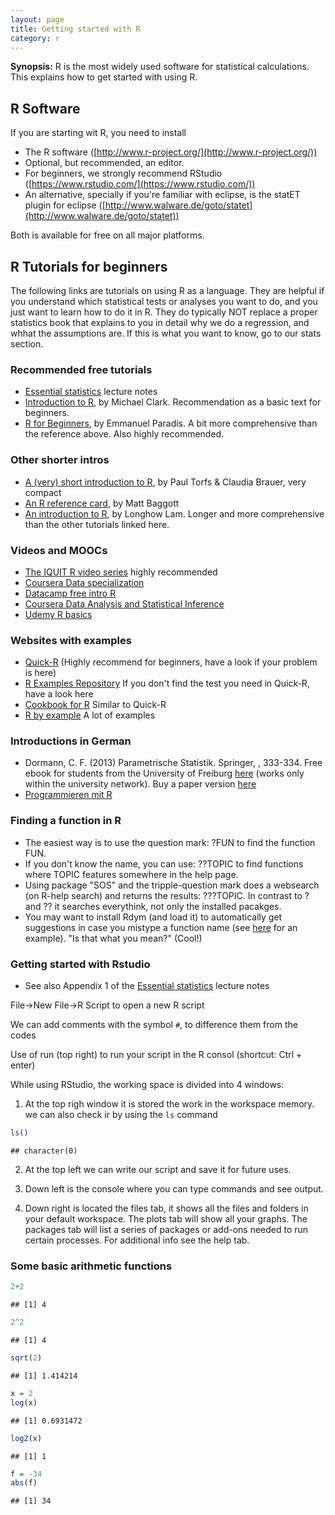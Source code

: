 ```yaml
---
layout: page
title: Getting started with R
category: r
---
```


**Synopsis:** R is the most widely used software for statistical calculations. This explains how to get started with using R.

## R Software

If you are starting wit R, you need to install

 * The R software ([http://www.r-project.org/](http://www.r-project.org/))
 * Optional, but recommended, an editor. 
  * For beginners, we strongly recommend RStudio ([https://www.rstudio.com/](https://www.rstudio.com/))
  * An alternative, specially if you're familiar with eclipse, is the statET plugin for eclipse ([http://www.walware.de/goto/statet](http://www.walware.de/goto/statet))

Both is available for free on all major platforms.


## R Tutorials for beginners

The following links are tutorials on using R as a language. They are helpful if you understand which statistical tests or analyses you want to do, and you just want to learn how to do it in R. They do typically NOT replace a proper statistics book that explains to you in detail why we do a regression, and whhat the assumptions are. If this is what you want to know, go to our stats section.

### Recommended free tutorials

* [Essential statistics](https://www.dropbox.com/s/8fmh10fdn6jd2xb/EssentialStatistics.pdf?dl=0) lecture notes
* [Introduction to R](http://www3.nd.edu/~mclark19/learn/Introduction_to_R.pdf), by Michael Clark. Recommendation as a basic text for beginners.  
* [R for Beginners](http://cran.r-project.org/doc/contrib/Paradis-rdebuts_en.pdf), by Emmanuel Paradis. A bit more comprehensive than the reference above. Also highly recommended. 

### Other shorter intros

* [A (very) short introduction to R](http://cran.r-project.org/doc/contrib/Torfs+Brauer-Short-R-Intro.pdf), by Paul Torfs & Claudia Brauer, very compact
* [An R reference card](http://cran.r-project.org/doc/contrib/Baggott-refcard-v2.pdf), by Matt Baggott
* [An introduction to R](http://cran.r-project.org/doc/contrib/Lam-IntroductionToR_LHL.pdf), by Longhow Lam. Longer and more comprehensive than the other tutorials linked here. 

### Videos and MOOCs

* [The IQUIT R video series](http://mbjoseph.github.io/r/2015/08/28/iquit.html) highly recommended
* [Coursera Data specialization](https://www.coursera.org/specializations/jhu-data-science)
* [Datacamp free intro R](https://www.datacamp.com/courses/free-introduction-to-r)
* [Coursera Data Analysis and Statistical Inference ](https://www.coursera.org/course/statistics)
* [Udemy R basics](https://www.udemy.com/r-basics/)

### Websites with examples

* [Quick-R](http://www.statmethods.net/) (Highly recommend for beginners, have a look if your problem is here) 
* [R Examples Repository](http://www.uni-kiel.de/psychologie/rexrepos/index.html) If you don't find the test you need in Quick-R, have a look here
* [Cookbook for R](http://www.cookbook-r.com/) Similar to Quick-R
* [R by example](http://www.mayin.org/ajayshah/KB/R/) A lot of examples


### Introductions in German 

* Dormann, C. F. (2013) Parametrische Statistik. Springer, , 333-334. Free ebook for students from the University of Freiburg [here](http://link.springer.com.ezproxy.ub.uni-freiburg.de/book/10.1007/978-3-642-34786-3/page/1
) (works only within the university network). Buy a paper version [here](http://www.springer.com/springer+spektrum/statistik/statistik+f%C3%BCr+naturwissenschaft+medizin+%26+technik/book/978-3-642-34785-6)
* [Programmieren mit R](http://www.statistik.tu-dortmund.de/~ligges/PmitR/)

### Finding a function in R

* The easiest way is to use the question mark: ?FUN to find the function FUN. 
* If you don't know the name, you can use: ??TOPIC to find functions where TOPIC features somewhere in the help page.
* Using package "SOS" and the tripple-question mark does a websearch (on R-help search) and returns the results: ???TOPIC. In contrast to ? and ?? it searches everythink, not only the installed pacakges.
* You may want to install Rdym (and load it) to automatically get suggestions in case you mistype a function name (see [here](http://www.r-bloggers.com/a-did-you-mean-feature-for-r/) for an example). "Is that what you mean?" (Cool!)


### Getting started with Rstudio

* See also Appendix 1 of the [Essential statistics](https://www.dropbox.com/s/8fmh10fdn6jd2xb/EssentialStatistics.pdf?dl=0) lecture notes

File->New File->R Script to open a new R script

We can add comments with the symbol `#`, to difference them from the codes

Use of run (top right) to run your script in the R consol (shortcut: Ctrl + enter)

While using RStudio, the working space is divided into 4 windows:

1) At the top righ window it is stored the work in the workspace memory.
we can also check ir by using the `ls` command


```r
ls()
```

```
## character(0)
```

2) At the top left we can write our script and save it for future uses.

3) Down left is the console  where you can type commands and see output.

4) Down right is located the files tab, it shows all the files and folders in your default workspace. The plots tab will show all your graphs. The packages tab will list a series of packages or add-ons needed to run certain processes. For additional info see the help tab. 



### Some basic arithmetic functions


```r
2+2
```

```
## [1] 4
```

```r
2^2
```

```
## [1] 4
```

```r
sqrt(2) 
```

```
## [1] 1.414214
```

```r
x = 2
log(x)
```

```
## [1] 0.6931472
```

```r
log2(x)
```

```
## [1] 1
```

```r
f = -34
abs(f) 
```

```
## [1] 34
```

